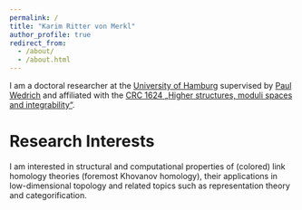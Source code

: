 ```yaml
---
permalink: /
title: "Karim Ritter von Merkl"
author_profile: true
redirect_from: 
  - /about/
  - /about.html
---
```


I am a doctoral researcher at the [University of Hamburg](https://www.math.uni-hamburg.de/en.html) supervised by [Paul Wedrich](https://paul.wedrich.at) and affiliated with the [CRC 1624 „Higher structures, moduli spaces and integrability“](https://www.sfb1624.uni-hamburg.de/).

Research Interests
======

I am interested in structural and computational properties of (colored) link homology theories (foremost Khovanov homology), their applications in low-dimensional topology and related topics such as representation theory and categorification.
